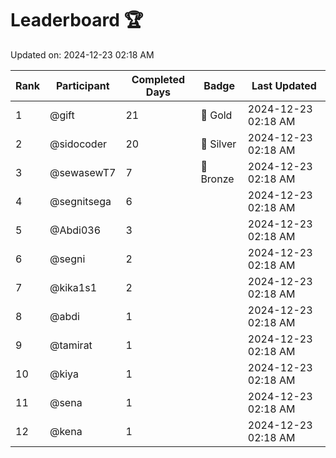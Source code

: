 # Leaderboard 🏆

Updated on: 2024-12-23 02:18 AM

| Rank | Participant       | Completed Days | Badge      | Last Updated         |
|------|-------------------|----------------|------------|----------------------|
| 1    | @gift             | 21             | 🏅 Gold     | 2024-12-23 02:18 AM |
| 2    | @sidocoder        | 20             | 🥈 Silver   | 2024-12-23 02:18 AM |
| 3    | @sewasewT7        | 7              | 🥉 Bronze   | 2024-12-23 02:18 AM |
| 4    | @segnitsega       | 6              |            | 2024-12-23 02:18 AM |
| 5    | @Abdi036          | 3              |            | 2024-12-23 02:18 AM |
| 6    | @segni            | 2              |            | 2024-12-23 02:18 AM |
| 7    | @kika1s1          | 2              |            | 2024-12-23 02:18 AM |
| 8    | @abdi             | 1              |            | 2024-12-23 02:18 AM |
| 9    | @tamirat          | 1              |            | 2024-12-23 02:18 AM |
| 10   | @kiya             | 1              |            | 2024-12-23 02:18 AM |
| 11   | @sena             | 1              |            | 2024-12-23 02:18 AM |
| 12   | @kena             | 1              |            | 2024-12-23 02:18 AM |
